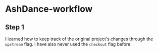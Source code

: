 # AshDance-workflow

## Step 1

I learned how to keep track of the original project's changes through the `upstream` flag. I have also never used the `checkout` flag before.